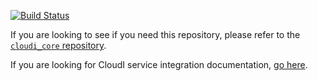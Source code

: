[![Build Status](https://secure.travis-ci.org/CloudI/cloudi_service_http_cowboy.png?branch=master)](http://travis-ci.org/CloudI/cloudi_service_http_cowboy)

If you are looking to see if you need this repository, please refer to the [`cloudi_core` repository](https://github.com/CloudI/cloudi_core#about).

If you are looking for CloudI service integration documentation, [go here](https://github.com/CloudI/CloudI#integration).

